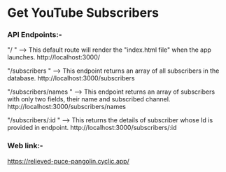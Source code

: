 # Get YouTube Subscribers

### API Endpoints:-

"/ " --> This default route will render the "index.html file" when the app launches. http://localhost:3000/

"/subscribers " --> This endpoint returns an array of all subscribers in the database. http://localhost:3000/subscribers

"/subscribers/names " --> This endpoint returns an array of subscribers with only two fields, their name and subscribed channel. http://localhost:3000/subscribers/names

"/subscribers/:id " --> This returns the details of subscriber whose Id is provided in endpoint. http://localhost:3000/subscribers/:id


### Web link:- 

https://relieved-puce-pangolin.cyclic.app/
